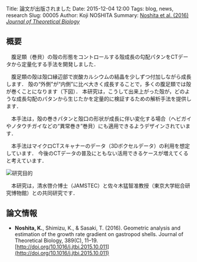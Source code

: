 Title: 論文が出版されました
Date: 2015-12-04 12:00
Tags: blog, news, research
Slug: 00005
Author: Koji NOSHITA
Summary: [Noshita et al. (2016) *Journal of Theoretical Biology*](http://doi.org/10.1016/j.jtbi.2015.10.011)


## 概要
　腹足類（巻貝）の殻の形態をコントロールする殻成長の勾配パタンをCTデータから定量化する手法を開発しました．

　腹足類の殻は殻口縁辺部で炭酸カルシウムの結晶を少しずつ付加しながら成長します．
殻の“外側”が“内側”に比べ大きく成長することで，多くの腹足類では殻が巻くことになります（下図）．
本研究は，こうして出来上がった殻が，どのような成長勾配のパタンから生じたかを定量的に検証するための解析手法を提供します．

　本手法は，殻の巻きパタンと殻口の形状が成長に伴い変化する場合（ヘビガイやノタウチガイなどの“異常巻き”巻貝）にも適用できるようデザインされています．

　本手法はマイクロCTスキャナーのデータ（3Dボクセルデータ）の利用を想定しています．
今後のCTデータの普及にともない活用できるケースが増えてくると考えています．

![研究目的]({filename}/materials/newpaperNoshitaetal2016/01.png "研究目的")

　本研究は，清水啓介博士（JAMSTEC）と佐々木猛智准教授（東京大学総合研究博物館）との共同研究です．

## 論文情報

* __Noshita, K.__, Shimizu, K., & Sasaki, T. (2016). Geometric analysis and estimation of the growth rate gradient on gastropod shells. Journal of Theoretical Biology, 389(C), 11–19. [http://doi.org/10.1016/j.jtbi.2015.10.011](http://doi.org/10.1016/j.jtbi.2015.10.011)